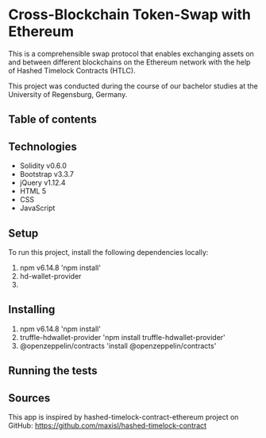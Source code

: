 # Cross-Blockchain Token-Swap with Ethereum
This is a comprehensible swap protocol that enables exchanging assets on and between different blockchains on the Ethereum network with the help of Hashed Timelock Contracts (HTLC).

This project was conducted during the course of our bachelor studies at the University of Regensburg, Germany.

## Table of contents


## Technologies 
-	Solidity v0.6.0
-	Bootstrap v3.3.7
-	jQuery v1.12.4
-	HTML 5
-	CSS
-	JavaScript

## Setup
To run this project, install the following dependencies locally:
1.	npm v6.14.8
'npm install'
2.	hd-wallet-provider
3.	

## Installing
1.	npm v6.14.8
'npm install'
2. truffle-hdwallet-provider
'npm install truffle-hdwallet-provider'
3. @openzeppelin/contracts
'install @openzeppelin/contracts'

## Running the tests

## Sources 
This app is inspired by hashed-timelock-contract-ethereum project on GitHub:
https://github.com/maxisl/hashed-timelock-contract

